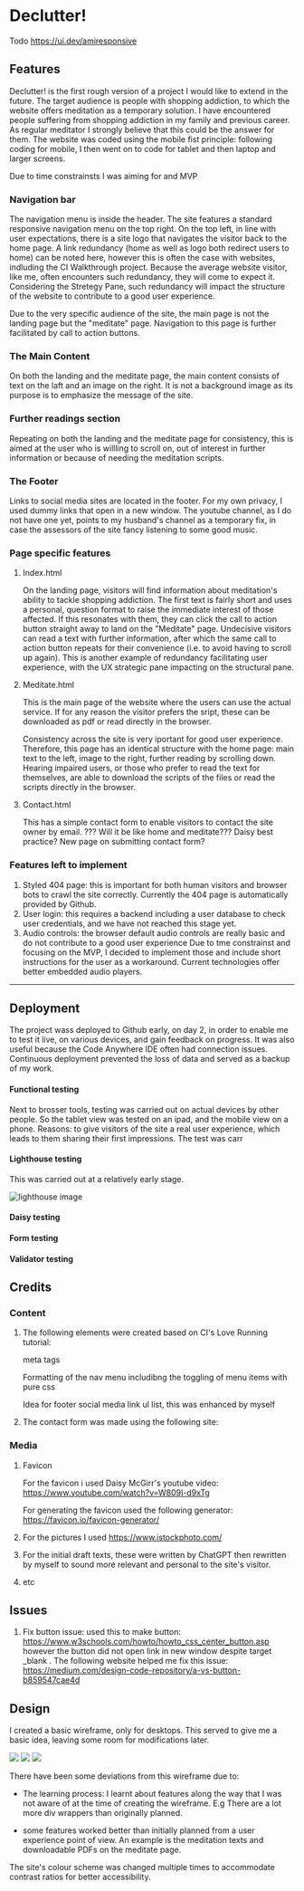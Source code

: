 # Declutter!
  Todo https://ui.dev/amiresponsive
## Features

Declutter! is the first rough  version of a project I would like to extend in the future. The target audience is people with shopping addiction, to which the website offers meditation as a temporary solution. I have encountered people suffering from shopping addiction in my family and previous career. As regular meditator I strongly believe that this could be the answer for them.
The website was coded using the mobile fist principle: following coding for mobile, I then went on to code for tablet and then laptop and larger screens. 

Due to time constrainsts I was aiming for and MVP

  
  ### Navigation bar
The navigation menu is inside the header. The site features a standard responsive navigation menu on the top right. On the top left, in line with user expectations, there is a site logo that navigates the visitor back to the home page.
A link redundancy (home as well as logo both redirect users to home) can be noted here, however this is often the case with websites, indluding the CI Walkthrough project. Because the average website visitor, like me, often encounters such redundancy, they will come to expect it. Considering the Stretegy Pane, such redundancy will impact the structure of the website to contribute to a good user experience.

Due to the very specific audience of the site, the main page is not the landing page but the "meditate" page. Navigation to this page is further facilitated by call to action buttons.

### The Main Content
On both the landing and the meditate page, the main content consists of text on the laft and an image on the right. It is not a background image as its purpose is to emphasize the message of the site.



### Further readings section
Repeating on both the landing and the meditate page for consistency, this is aimed at the user who is willling to scroll on, out of interest in further information or because of needing the meditation scripts.

### The Footer
Links to social media sites are located in the footer. For my own privacy, I used dummy links that open in a new window. The youtube channel, as I do not have one yet, points to my husband's channel as a temporary fix, in case the assessors of the site fancy listening to some good music.

### Page specific features

1. Index.html
   
   On the landing page, visitors will find information about meditation's ability to tackle shopping addiction. The first text is fairly short and uses a personal, question format to raise the immediate interest of those affected. If this resonates with them, they can click the call to action button straight away to land on the "Meditate" page. Undecisive visitors can read a text with further information, after which the same call to action button repeats for their convenience (i.e. to avoid having to scroll up again). This is another example of redundancy facilitating user experience, with the UX strategic pane impacting on the structural pane.

2. Meditate.html
   
   This is the main page of the website where the users can use the actual service. If for any reason the visitor prefers the sript, these can be downloaded as pdf or read directly in the browser.
    
    Consistency across the site is very iportant for good user experience. Therefore, this page has an identical structure with the home page: main text to the left, image to the right, further reading by scrolling down.
    Hearing impaired users, or those who prefer to read the text for themselves, are able to download the scripts of the files or read the scripts directly in the browser.
3. Contact.html

     This  has a simple contact form to enable visitors to contact the site owner by email.
??? Will it be like home and meditate???
Daisy best practice? New page on submitting contact form?

### Features left to implement

 1. Styled 404 page: this is important for both human visitors and browser bots to crawl the site correctly. Currently the 404 page is automatically provided by Github.
 2. User login: this requires a backend including a user database to check user credentials, and we have not reached this stage yet.
 3. Audio controls: the browser default audio controls are really basic and do not contribute to a good user experience Due to tme constrainst and focusing on the MVP, I decided to implement those and include short instructions for the user as a workaround. Current technologies offer better embedded audio players.



---
##  Deployment 

The project wass deployed to Github early, on day 2, in order to enable me to test it live, on various devices, and gain feedback on progress. It was also useful because the Code Anywhere IDE often had connection issues. Continuous deployment prevented the loss of data and served as a backup of my work. 


#### Functional testing
Next to brosser tools, testing was carried out on actual devices by other people. So the tablet view was tested on an ipad, and the mobile view on a phone. Reasons:
to give visitors of the site a real user experience, which leads to them sharing their first impressions. The test was carr

#### Lighthouse testing

This was carried out at a relatively early stage. 

![lighthouse image](docs/lighthouse.png)

#### Daisy testing

#### Form testing

#### Validator testing

## Credits

### Content

1. The following elements were created based on CI's Love Running tutorial:

    meta tags
    
    Formatting of the nav menu includibng the toggling of menu items with pure css

    Idea for footer social media link ul list, this was enhanced by myself
    
2. The contact form was made using the following site:
   

  
### Media

1. Favicon
  
    For the favicon i used Daisy McGirr's youtube video: https://www.youtube.com/watch?v=W809I-d9xTg 

    For generating the favicon used the following generator: https://favicon.io/favicon-generator/

2. For the pictures I used https://www.istockphoto.com/

3. For the initial draft texts, these were written by ChatGPT then rewritten by myself to sound more relevant and personal to the site's visitor.

4. etc





## Issues
1. Fix button issue: used this to make button: https://www.w3schools.com/howto/howto_css_center_button.asp
however the button did not open link in new window despite target _blank . The following website helped me fix this issue: https://medium.com/design-code-repository/a-vs-button-b859547cae4d








## Design
I created a basic wireframe, only for desktops. This served to give me a basic idea, leaving some room for modifications later.

![](docs/wireframe-1.png)
![](docs/wireframe-2.png)
![](docs/wireframe-3.png)

There have been some deviations from this wireframe due to: 

* The learning process: I learnt about features along the way that I was not aware of at the time of creating the wireframe. E.g There are a lot more div wrappers than originally planned.

* some features worked better than initially planned from a user experience point of view. An example is the meditation texts and downloadable PDFs on the meditate page.

The site's colour scheme was changed multiple times to accommodate contrast ratios for better accessibility.





  

